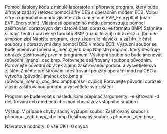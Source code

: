 Pomocí šablony kódu z minulé laboratoře si připravte program, který bude šifrovat zadaný řetězec pomocí šifry DES s operačním módem ECB.
Volbu šifry a operačního módu zjistěte z dokumentace EVP_EncryptInit (man EVP_EncryptInit).
Vlastnosti operačního módu demonstrujte pomocí zašifrování obrazových dat (datové části obrázku ve formátu BMP)
Stáhněte si např. tento obrázek ve formátu BMP (rozbalte zip): obrazek.zip. (homer-simpson.zip)
Napište program, který zkopíruje hlavičku a zašifruje část souboru s obrazovými daty pomocí DES v módu ECB. Výstupní soubor se bude jmenovat (původní_jméno)_ecb.bmp
Napište program, který dešifruje obrázek zašifrovaný prvním programem. Výstupní soubor se bude jmenovat (původní_jméno)_dec.bmp. Porovnejte dešifrovaný soubor s původním.
Porovnejte původní obrázek a jeho zašifrovanou podobu a vysvětlete svá zjištění
Změňte pro šifrování i dešifrování použitý operační mód na CBC a vytvořte (původní_jméno)_cbc.bmp a (původní_jméno)_cbc_dec.bmp(upřesní cvičící)
Porovnejte původní obrázek a jeho zašifrovanou podobu a vysvětlete svá zjištění

Program se bude volat s následujícími přepínači/argumenty:
  -e sifrovani
  -d desifrovani
  ecb mod ecb
  cbc mod cbc
  nazev vstupniho souboru

Výstup:
  V případě chyby žádný výstupní soubor
  Zašifrovaný soubor s příponou _ecb.bmp/_cbc.bmp
  Dešifrovaný soubor s příponou _dec.bmp

Návratové hodnoty:
  0 vše OK
  !=0 chyba